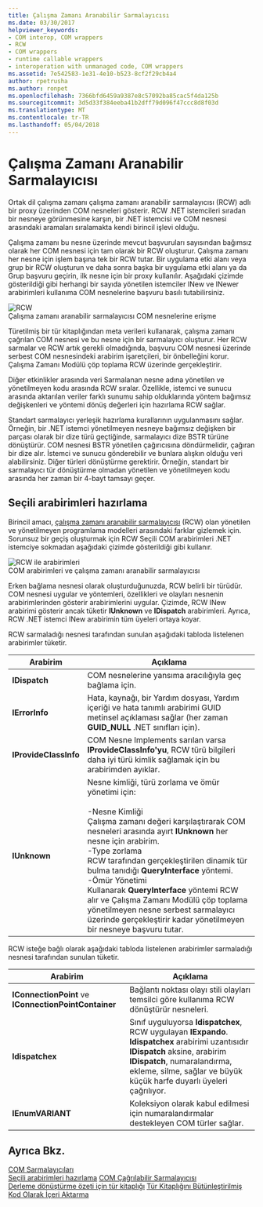 ```yaml
---
title: Çalışma Zamanı Aranabilir Sarmalayıcısı
ms.date: 03/30/2017
helpviewer_keywords:
- COM interop, COM wrappers
- RCW
- COM wrappers
- runtime callable wrappers
- interoperation with unmanaged code, COM wrappers
ms.assetid: 7e542583-1e31-4e10-b523-8cf2f29cb4a4
author: rpetrusha
ms.author: ronpet
ms.openlocfilehash: 7366bfd6459a9387e8c57092ba85cac5f4da125b
ms.sourcegitcommit: 3d5d33f384eeba41b2dff79d096f47ccc8d8f03d
ms.translationtype: MT
ms.contentlocale: tr-TR
ms.lasthandoff: 05/04/2018
---
```

# <a name="runtime-callable-wrapper"></a>Çalışma Zamanı Aranabilir Sarmalayıcısı
Ortak dil çalışma zamanı çalışma zamanı aranabilir sarmalayıcısı (RCW) adlı bir proxy üzerinden COM nesneleri gösterir. RCW .NET istemcileri sıradan bir nesneye görünmesine karşın, bir .NET istemcisi ve COM nesnesi arasındaki aramaları sıralamakta kendi birincil işlevi olduğu.  
  
 Çalışma zamanı bu nesne üzerinde mevcut başvuruları sayısından bağımsız olarak her COM nesnesi için tam olarak bir RCW oluşturur. Çalışma zamanı her nesne için işlem başına tek bir RCW tutar.  Bir uygulama etki alanı veya grup bir RCW oluşturun ve daha sonra başka bir uygulama etki alanı ya da Grup başvuru geçirin, ilk nesne için bir proxy kullanılır.  Aşağıdaki çizimde gösterildiği gibi herhangi bir sayıda yönetilen istemciler INew ve INewer arabirimleri kullanıma COM nesnelerine başvuru basılı tutabilirsiniz.  
  
 ![RCW](./media/rcw.gif "rcw")  
Çalışma zamanı aranabilir sarmalayıcısı COM nesnelerine erişme  
  
 Türetilmiş bir tür kitaplığından meta verileri kullanarak, çalışma zamanı çağrılan COM nesnesi ve bu nesne için bir sarmalayıcı oluşturur. Her RCW sarmalar ve RCW artık gerekli olmadığında, başvuru COM nesnesi üzerinde serbest COM nesnesindeki arabirim işaretçileri, bir önbelleğini korur. Çalışma Zamanı Modülü çöp toplama RCW üzerinde gerçekleştirir.  
  
 Diğer etkinlikler arasında veri Sarmalanan nesne adına yönetilen ve yönetilmeyen kodu arasında RCW sıralar. Özellikle, istemci ve sunucu arasında aktarılan veriler farklı sunumu sahip olduklarında yöntem bağımsız değişkenleri ve yöntemi dönüş değerleri için hazırlama RCW sağlar.  
  
 Standart sarmalayıcı yerleşik hazırlama kurallarının uygulanmasını sağlar. Örneğin, bir .NET istemci yönetilmeyen nesneye bağımsız değişken bir parçası olarak bir dize türü geçtiğinde, sarmalayıcı dize BSTR türüne dönüştürür. COM nesnesi BSTR yönetilen çağırıcısına döndürmelidir, çağıran bir dize alır. İstemci ve sunucu gönderebilir ve bunlara alışkın olduğu veri alabilirsiniz. Diğer türleri dönüştürme gerektirir. Örneğin, standart bir sarmalayıcı tür dönüştürme olmadan yönetilen ve yönetilmeyen kodu arasında her zaman bir 4-bayt tamsayı geçer.  
  
## <a name="marshaling-selected-interfaces"></a>Seçili arabirimleri hazırlama  
 Birincil amacı, [çalışma zamanı aranabilir sarmalayıcısı](runtime-callable-wrapper.md) (RCW) olan yönetilen ve yönetilmeyen programlama modelleri arasındaki farklar gizlemek için. Sorunsuz bir geçiş oluşturmak için RCW Seçili COM arabirimleri .NET istemciye sokmadan aşağıdaki çizimde gösterildiği gibi kullanır.  
  
 ![RCW ile arabirimleri](./media/rcwwithinterfaces.gif "rcwwithinterfaces")  
COM arabirimleri ve çalışma zamanı aranabilir sarmalayıcısı  
  
 Erken bağlama nesnesi olarak oluşturduğunuzda, RCW belirli bir türüdür. COM nesnesi uygular ve yöntemleri, özellikleri ve olayları nesnenin arabirimlerinden gösterir arabirimlerini uygular. Çizimde, RCW INew arabirimi gösterir ancak tüketir **IUnknown** ve **IDispatch** arabirimleri. Ayrıca, RCW .NET istemci INew arabirimin tüm üyeleri ortaya koyar.  
  
 RCW sarmaladığı nesnesi tarafından sunulan aşağıdaki tabloda listelenen arabirimler tüketir.  
  
|Arabirim|Açıklama|  
|---------------|-----------------|  
|**IDispatch**|COM nesnelerine yansıma aracılığıyla geç bağlama için.|  
|**IErrorInfo**|Hata, kaynağı, bir Yardım dosyası, Yardım içeriği ve hata tanımlı arabirimi GUID metinsel açıklaması sağlar (her zaman **GUID_NULL** .NET sınıfları için).|  
|**IProvideClassInfo**|COM Nesne Implements sarılan varsa **IProvideClassInfo'yu**, RCW türü bilgileri daha iyi türü kimlik sağlamak için bu arabirimden ayıklar.|  
|**IUnknown**|Nesne kimliği, türü zorlama ve ömür yönetimi için:<br /><br /> -Nesne Kimliği<br />     Çalışma zamanı değeri karşılaştırarak COM nesneleri arasında ayırt **IUnknown** her nesne için arabirim.<br />-Type zorlama<br />     RCW tarafından gerçekleştirilen dinamik tür bulma tanıdığı **QueryInterface** yöntemi.<br />-Ömür Yönetimi<br />     Kullanarak **QueryInterface** yöntemi RCW alır ve Çalışma Zamanı Modülü çöp toplama yönetilmeyen nesne serbest sarmalayıcı üzerinde gerçekleştirir kadar yönetilmeyen bir nesneye başvuru tutar.|  
  
 RCW isteğe bağlı olarak aşağıdaki tabloda listelenen arabirimler sarmaladığı nesnesi tarafından sunulan tüketir.  
  
|Arabirim|Açıklama|  
|---------------|-----------------|  
|**IConnectionPoint** ve **IConnectionPointContainer**|Bağlantı noktası olayı stili olayları temsilci göre kullanıma RCW dönüştürür nesneleri.|  
|**Idispatchex**|Sınıf uyguluyorsa **Idispatchex**, RCW uygulayan **IExpando**. **Idispatchex** arabirimi uzantısıdır **IDispatch** aksine, arabirim **IDispatch**, numaralandırma, ekleme, silme, sağlar ve büyük küçük harfe duyarlı üyeleri çağrılıyor.|  
|**IEnumVARIANT**|Koleksiyon olarak kabul edilmesi için numaralandırmalar destekleyen COM türler sağlar.|  
  
## <a name="see-also"></a>Ayrıca Bkz.  
 [COM Sarmalayıcıları](com-wrappers.md)  
 [Seçili arabirimleri hazırlama](https://msdn.microsoft.com/library/fdb97fd0-f694-4832-bf15-a4e7cf413840(v=vs.100))  
 [COM Çağrılabilir Sarmalayıcısı](com-callable-wrapper.md)  
 [Derleme dönüştürme özeti için tür kitaplığı](https://msdn.microsoft.com/library/bf3f90c5-4770-4ab8-895c-3ba1055cc958(v=vs.100))  
 [Tür Kitaplığını Bütünleştirilmiş Kod Olarak İçeri Aktarma](importing-a-type-library-as-an-assembly.md)
